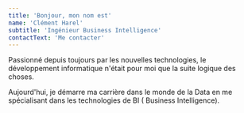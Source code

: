 ```yaml
---
title: 'Bonjour, mon nom est'
name: 'Clément Harel'
subtitle: 'Ingénieur Business Intelligence'
contactText: 'Me contacter'
---
```


Passionné depuis toujours par les nouvelles technologies, le développement informatique n'était pour moi que la suite logique des choses.

Aujourd'hui, je démarre ma carrière dans le monde de la Data en me spécialisant dans les technologies de BI ( Business Intelligence).
